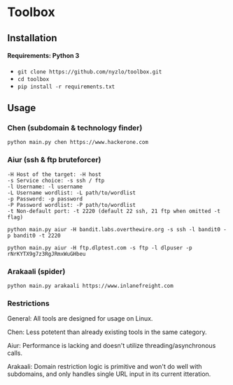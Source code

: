 # Toolbox

## Installation

#### Requirements: Python 3
- `git clone https://github.com/nyzlo/toolbox.git`
- `cd toolbox`
- `pip install -r requirements.txt`

## Usage
### Chen (subdomain & technology finder)
`python main.py chen https://www.hackerone.com`
### Aiur (ssh & ftp bruteforcer)
```
-H Host of the target: -H host
-s Service choice: -s ssh / ftp
-l Username: -l username 
-L Username wordlist: -L path/to/wordlist
-p Password: -p password
-P Password wordlist: -P path/to/wordlist
-t Non-default port: -t 2220 (default 22 ssh, 21 ftp when omitted -t flag)
```
`python main.py aiur -H bandit.labs.overthewire.org -s ssh -l bandit0 -p bandit0 -t 2220`

`python main.py aiur -H ftp.dlptest.com -s ftp -l dlpuser -p rNrKYTX9g7z3RgJRmxWuGHbeu`
### Arakaali (spider)
`python main.py arakaali https://www.inlanefreight.com`

### Restrictions
General:
All tools are designed for usage on Linux.

Chen:
Less potetent than already existing tools in the same category.

Aiur:
Performance is lacking and doesn't utilize threading/asynchronous calls.

Arakaali:
Domain restriction logic is primitive and won't do well with subdomains, and only handles single URL input in its current itteration.
